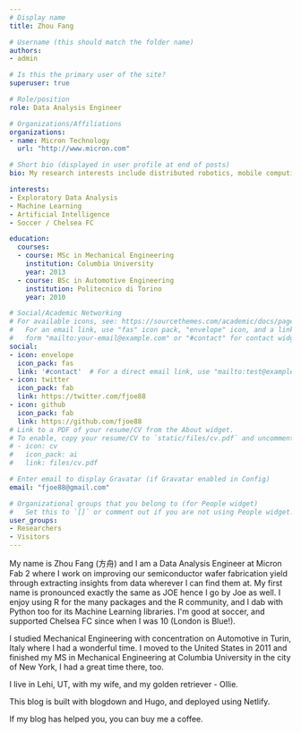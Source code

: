 ```yaml
---
# Display name
title: Zhou Fang

# Username (this should match the folder name)
authors:
- admin

# Is this the primary user of the site?
superuser: true

# Role/position
role: Data Analysis Engineer

# Organizations/Affiliations
organizations:
- name: Micron Technology
  url: "http://www.micron.com"

# Short bio (displayed in user profile at end of posts)
bio: My research interests include distributed robotics, mobile computing and programmable matter.

interests:
- Exploratory Data Analysis
- Machine Learning
- Artificial Intelligence
- Soccer / Chelsea FC

education:
  courses:
  - course: MSc in Mechanical Engineering
    institution: Columbia University
    year: 2013
  - course: BSc in Automotive Engineering
    institution: Politecnico di Torino
    year: 2010

# Social/Academic Networking
# For available icons, see: https://sourcethemes.com/academic/docs/page-builder/#icons
#   For an email link, use "fas" icon pack, "envelope" icon, and a link in the
#   form "mailto:your-email@example.com" or "#contact" for contact widget.
social:
- icon: envelope
  icon_pack: fas
  link: '#contact'  # For a direct email link, use "mailto:test@example.org".
- icon: twitter
  icon_pack: fab
  link: https://twitter.com/fjoe88
- icon: github
  icon_pack: fab
  link: https://github.com/fjoe88
# Link to a PDF of your resume/CV from the About widget.
# To enable, copy your resume/CV to `static/files/cv.pdf` and uncomment the lines below.
# - icon: cv
#   icon_pack: ai
#   link: files/cv.pdf

# Enter email to display Gravatar (if Gravatar enabled in Config)
email: "fjoe88@gmail.com"

# Organizational groups that you belong to (for People widget)
#   Set this to `[]` or comment out if you are not using People widget.
user_groups:
- Researchers
- Visitors
---
```


My name is Zhou Fang (方舟) and I am a Data Analysis Engineer at Micron Fab 2 where I work on improving our semiconductor wafer fabrication yield through extracting insights from data wherever I can find them at. My first name is pronounced exactly the same as JOE hence I go by Joe as well. I enjoy using R for the many packages and the R community, and I dab with Python too for its Machine Learning libraries. I'm good at soccer, and supported Chelsea FC since when I was 10 (London is Blue!).

I studied Mechanical Engineering with concentration on Automotive in Turin, Italy where I had a wonderful time. I moved to the United States in 2011 and finished my MS in Mechanical Engineering at Columbia University in the city of New York, I had a great time there, too.

I live in Lehi, UT, with my wife, and my golden retriever - Ollie.

This blog is built with blogdown and Hugo, and deployed using Netlify.

If my blog has helped you, you can buy me a coffee.


